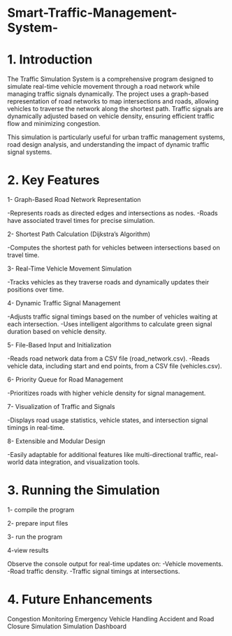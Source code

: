 # Smart-Traffic-Management-System-

# 1. Introduction
The Traffic Simulation System is a comprehensive program designed to simulate real-time vehicle movement through a road network while managing traffic signals dynamically. The project uses a graph-based representation of road networks to map intersections and roads, allowing vehicles to traverse the network along the shortest path. Traffic signals are dynamically adjusted based on vehicle density, ensuring efficient traffic flow and minimizing congestion.

This simulation is particularly useful for urban traffic management systems, road design analysis, and understanding the impact of dynamic traffic signal systems.

# 2. Key Features
1- Graph-Based Road Network Representation

-Represents roads as directed edges and intersections as nodes.
-Roads have associated travel times for precise simulation.

2- Shortest Path Calculation (Dijkstra’s Algorithm)

-Computes the shortest path for vehicles between intersections based on travel time.

3- Real-Time Vehicle Movement Simulation

-Tracks vehicles as they traverse roads and dynamically updates their positions over time.

4- Dynamic Traffic Signal Management

-Adjusts traffic signal timings based on the number of vehicles waiting at each intersection.
-Uses intelligent algorithms to calculate green signal duration based on vehicle density.

5- File-Based Input and Initialization

-Reads road network data from a CSV file (road_network.csv).
-Reads vehicle data, including start and end points, from a CSV file (vehicles.csv).

6- Priority Queue for Road Management

-Prioritizes roads with higher vehicle density for signal management.

7- Visualization of Traffic and Signals

-Displays road usage statistics, vehicle states, and intersection signal timings in real-time.

8- Extensible and Modular Design

-Easily adaptable for additional features like multi-directional traffic, real-world data integration, and visualization tools.


# 3. Running the Simulation

1- compile the program

2- prepare input files

3- run the program

4-view results

Observe the console output for real-time updates on:
-Vehicle movements.
-Road traffic density.
-Traffic signal timings at intersections.


# 4. Future Enhancements

Congestion Monitoring
Emergency Vehicle Handling
Accident and Road Closure Simulation
Simulation Dashboard
